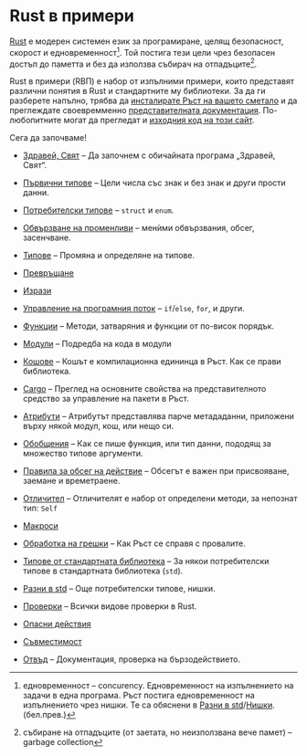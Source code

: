 # Rust в примери

<!-- ⁰¹²³⁴⁵⁶⁷⁸⁹ -->
[Rust][rust] е модерен системен език за програмиране, целящ
безопасност, скорост и едновременност[^concurency]. Той постига тези цели
чрез безопасен достъп до паметта и без да използва събирач на отпадъците[^garbage].

Rust в примери (RВП) е набор от изпълними примери, които представят различни
понятия в Rust и стандартните му библиотеки. За да ги разберете напълно, трябва
да [инсталирате Ръст на вашето сметало][install] и да преглеждате своевремменно
[представителната документация][std]. По-любопитните могат да прегледат и
[изходния код на този сайт][home].

Сега да започваме!

- [Здравей, Свят](hello.md) – Да започнем с обичайната програма „Здравей, Свят“.

- [Първични типове](primitives.md) – Цели числа със знак и без знак и други прости данни.

- [Потребителски типове](custom_types.md) – `struct` и `enum`.

- [Обвързване на променливи](variable_bindings.md) – менѝми обвързвания, обсег, засенчване.

- [Типове](types.md) – Промяна и определяне на типове.

- [Превръщане](conversion.md)

- [Изрази](expression.md)

- [Управление на програмния поток](flow_control.md) – `if`/`else`, `for`, и други.

- [Функции](fn.md) – Методи, затваряния и функции от по-висок порядък.

- [Модули](mod.md) – Подредба на кода в модули

- [Кошове](crates.md) – Кошът е компилационна едининца в Ръст. Как се прави библиотека.

- [Cargo](cargo.md) – Преглед на основните свойства на представителното средство за управление на пакети в Ръст.

- [Атрибути](attribute.md) – Атрибутът представлява парче метададанни, приложени върху някой модул, кош, или нещо си.

- [Обобщения](generics.md) – Как се пише функция, или тип данни, пододящ за множество типове аргументи.

- [Правила за обсег на действие](scope.md) – Обсегът е важен при присвояване, заемане и времетраене.

- [Отличител](trait.md) – Отличителят е набор от определени методи, за непознат тип: `Self`

- [Макроси](macros.md)

- [Обработка на грешки](error.md) – Как Ръст се справя с провалите.

- [Типове от стандартната библиотека](std.md) – За някои потребителски типове в стандартната библиотека (`std`).

- [Разни в std](std_misc.md) – Още потребителски типове, нишки.

- [Проверки](testing.md) – Всички видове проверки в Rust.

- [Опасни действия](unsafe.md)

- [Съвместимост](compatibility.md)

- [Отвъд](meta.md) – Документация, проверка на бързодействието.

[^concurency]: едновременност – concurency. Едновременност на изпълнението на
  задачи в една програма. Ръст постига едновременност на изпълнението чрез
  нишки. Те са обяснени в [Разни в
  std](std_misc.md)/[Нишки](std_misc/threads.md). (бел.прев.)

[^garbage]: събиране на отпадъците (от заетата, но неизползвана вече памет) – garbage collection

[rust]: https://www.rust-lang.org/
[install]: https://www.rust-lang.org/tools/install
[std]: https://doc.rust-lang.org/std/
[home]:https://github.com/kberov/rust-by-example-bg 

